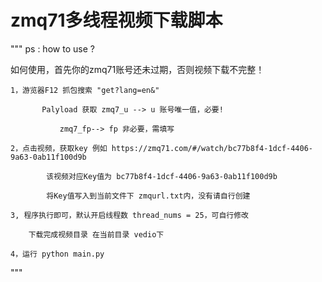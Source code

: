 # zmq71多线程视频下载脚本

"""
    ps : how to use ?
    
如何使用，首先你的zmq71账号还未过期，否则视频下载不完整！
        
    1，游览器F12 抓包搜索 "get?lang=en&" 
    
           Palyload 获取 zmq7_u --> u 账号唯一值，必要!
           
               zmq7_fp--> fp 非必要，需填写
               
    2，点击视频，获取key 例如 https://zmq71.com/#/watch/bc77b8f4-1dcf-4406-9a63-0ab11f100d9b
    
            该视频对应Key值为 bc77b8f4-1dcf-4406-9a63-0ab11f100d9b
            
            将Key值写入到当前文件下 zmqurl.txt内，没有请自行创建
            
    3, 程序执行即可，默认开启线程数 thread_nums = 25，可自行修改
    
        下载完成视频目录 在当前目录 vedio下
        
    4，运行 python main.py
"""

